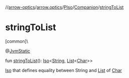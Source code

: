 //[arrow-optics](../../../../index.md)/[arrow.optics](../../index.md)/[PIso](../index.md)/[Companion](index.md)/[stringToList](string-to-list.md)

# stringToList

[common]\

@[JvmStatic](https://kotlinlang.org/api/latest/jvm/stdlib/kotlin.jvm/-jvm-static/index.html)

fun [stringToList](string-to-list.md)(): [Iso](../../index.md#1786632304%2FClasslikes%2F-617900156)&lt;[String](https://kotlinlang.org/api/latest/jvm/stdlib/kotlin/-string/index.html), [List](https://kotlinlang.org/api/latest/jvm/stdlib/kotlin.collections/-list/index.html)&lt;[Char](https://kotlinlang.org/api/latest/jvm/stdlib/kotlin/-char/index.html)&gt;&gt;

[Iso](../../index.md#1786632304%2FClasslikes%2F-617900156) that defines equality between String and [List](https://kotlinlang.org/api/latest/jvm/stdlib/kotlin.collections/-list/index.html) of [Char](https://kotlinlang.org/api/latest/jvm/stdlib/kotlin/-char/index.html)
